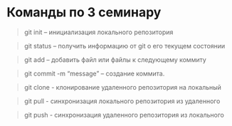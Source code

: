 # Команды по 3 семинару

> git init – инициализация локального репозитория

> git status – получить информацию от git о его текущем состоянии

> git add – добавить файл или файлы к следующему коммиту

> git commit -m “message” – создание коммита.

> git clone - клонирование удаленного репозитория на локальный 

> git pull - синхронизация локального репозитория из удаленного

> git push - синхронизация удаленного репозитория из локального
